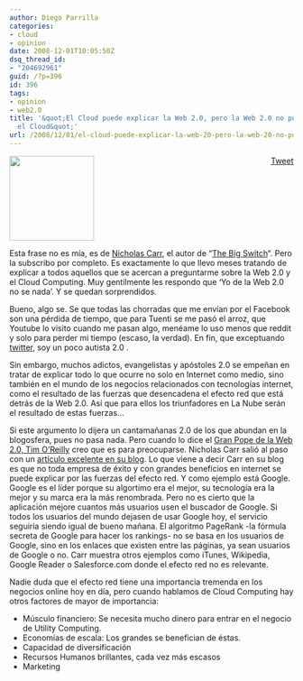 ```yaml
---
author: Diego Parrilla
categories:
- cloud
- opinion
date: 2008-12-01T10:05:50Z
dsq_thread_id:
- "204692961"
guid: /?p=396
id: 396
tags:
- opinion
- web2.0
title: '&quot;El Cloud puede explicar la Web 2.0, pero la Web 2.0 no puede explicar
  el Cloud&quot;'
url: /2008/12/01/el-cloud-puede-explicar-la-web-20-pero-la-web-20-no-puede-explicar-el-cloud/
---
```


<div style="float: right; margin-left: 10px;">
  <a href="https://twitter.com/share" class="twitter-share-button" data-via="nubeblog" data-hashtags="opinion,web2.0" data-count="vertical" data-url="/2008/12/01/el-cloud-puede-explicar-la-web-20-pero-la-web-20-no-puede-explicar-el-cloud/">Tweet</a>
</div>

[<img class="size-full wp-image-398 alignright" title="morningsinger-free-blog" src="/wp-content/uploads/morningsinger-free-blog.png" alt="" width="150" height="150" />](/wp-content/uploads/morningsinger-free-blog.png)

Esta frase no es mía, es de [Nicholas Carr](http://www.nicholasgcarr.com/), el autor de &#8220;[The Big Switch](/2008/11/04/the-big-switch-de-nicholas-carr-el-libro-de-cabecera-del-cloud-computing/)&#8220;. Pero la subscribo por completo. Es exactamente lo que llevo meses tratando de explicar a todos aquellos que se acercan a preguntarme sobre la Web 2.0 y el Cloud Computing. Muy gentilmente les respondo que &#8216;Yo de la Web 2.0 no se nada&#8217;. Y se quedan sorprendidos.

Bueno, algo se. Se que todas las chorradas que me envían por el Facebook son una pérdida de tiempo, que para Tuenti se me pasó el arroz, que Youtube lo visito cuando me pasan algo, menéame lo uso menos que reddit y solo para perder mi tiempo (escaso, la verdad). En fin, que exceptuando [twitter](http://twitter.com/nubeblog), soy un poco autista 2.0 .

Sin embargo, muchos adictos, evangelistas y apóstoles 2.0 se empeñan en tratar de explicar todo lo que ocurre no solo en Internet como medio, sino también en el mundo de los negocios relacionados con tecnologías internet, como el resultado de las fuerzas que desencadena el efecto red que está detrás de la Web 2.0. Así que para ellos los triunfadores en La Nube serán el resultado de estas fuerzas&#8230;

Si este argumento lo dijera un cantamañanas 2.0 de los que abundan en la blogosfera, pues no pasa nada. Pero cuando lo dice el [Gran Pope de la Web 2.0, Tim O&#8217;Reilly](http://radar.oreilly.com/2008/10/web-20-and-cloud-computing.html) creo que es para preocuparse. Nicholas Carr salió al paso con un [artículo excelente en su blog](http://www.roughtype.com/archives/2008/10/what_tim_oreill.php). Lo que viene a decir Carr en su blog es que no toda empresa de éxito y con grandes beneficios en internet se puede explicar por las fuerzas del efecto red. Y como ejemplo está Google. Google es el líder porque su algortimo era el mejor, su tecnología era la mejor y su marca era la más renombrada. Pero no es cierto que la aplicación mejore cuantos más usuarios usen el buscador de Google. Si todos los usuarios del mundo dejasen de usar Google hoy, el servicio seguiría siendo igual de bueno mañana. El algoritmo PageRank -la fórmula secreta de Google para hacer los rankings- no se basa en los usuarios de Google, sino en los enlaces que existen entre las páginas, ya sean usuarios de Google o no. Carr muestra otros ejemplos como iTunes, Wikipedia, Google Reader o Salesforce.com donde el efecto red no es relevante.

Nadie duda que el efecto red tiene una importancia tremenda en los negocios online hoy en día, pero cuando hablamos de Cloud Computing hay otros factores de mayor de importancia:

  * Músculo financiero: Se necesita mucho dinero para entrar en el negocio de Utility Computing.
  * Economías de escala: Los grandes se benefician de éstas.
  * Capacidad de diversificación
  * Recursos Humanos brillantes, cada vez más escasos
  * Marketing
